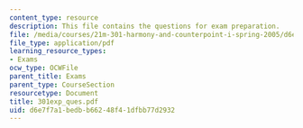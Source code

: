 ```yaml
---
content_type: resource
description: This file contains the questions for exam preparation.
file: /media/courses/21m-301-harmony-and-counterpoint-i-spring-2005/d6e7f7a1bedbb66248f41dfbb77d2932_301exp_ques.pdf
file_type: application/pdf
learning_resource_types:
- Exams
ocw_type: OCWFile
parent_title: Exams
parent_type: CourseSection
resourcetype: Document
title: 301exp_ques.pdf
uid: d6e7f7a1-bedb-b662-48f4-1dfbb77d2932
---
```

